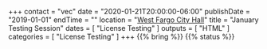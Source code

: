 +++
contact = "vec"
date = "2020-01-21T20:00:00-06:00"
publishDate = "2019-01-01"
endTime = ""
location = "[West Fargo City Hall](/places/west-fargo-city-hall/)"
title = "January Testing Session"
dates = [ "License Testing" ]
outputs = [ "HTML" ]
categories = [ "License Testing" ]
+++
{{% bring %}}
{{% status %}}

